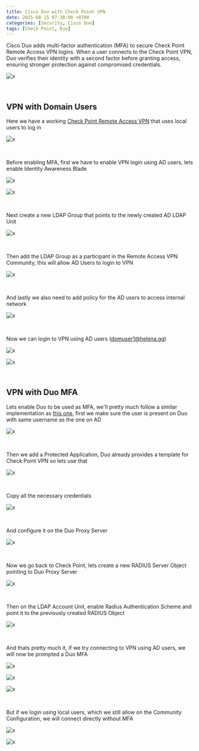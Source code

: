 ```yaml
---
title: Cisco Duo with Check Point VPN
date: 2025-08-15 07:30:00 +0700
categories: [Security, Cisco Duo]
tags: [Check Point, Duo]
---
```


Cisco Duo adds multi-factor authentication (MFA) to secure Check Point Remote Access VPN logins. When a user connects to the Check Point VPN, Duo verifies their identity with a second factor before granting access, ensuring stronger protection against compromised credentials.

![x](/static/2025-08-15-cp-duo/00.png)

<br>

## VPN with Domain Users

Here we have a working [Check Point Remote Access VPN](https://helenaferdy.github.io/posts/checkpoint-ssl-remote-vpn/) that uses local users to log in

![x](/static/2025-08-15-cp-duo/01.png)

<br>

Before enabling MFA, first we have to enable VPN login using AD users, lets enable Identity Awareness Blade

![x](/static/2025-08-15-cp-duo/02.png)

![x](/static/2025-08-15-cp-duo/03.png)

<br>

Next create a new LDAP Group that points to the newly created AD LDAP Unit

![x](/static/2025-08-15-cp-duo/04.png)

<br>

Then add the LDAP Group as a participant in the Remote Access VPN Community, this will allow AD Users to login to VPN

![x](/static/2025-08-15-cp-duo/05.png)

<br>

And lastly we also need to add policy for the AD users to access internal network

![x](/static/2025-08-15-cp-duo/06.png)

<br>

Now we can login to VPN using AD users (domuser1@helena.gg)

![x](/static/2025-08-15-cp-duo/07.png)

![x](/static/2025-08-15-cp-duo/08.png)

<br>

## VPN with Duo MFA

Lets enable Duo to be used as MFA, we'll pretty much follow a similar implementation as [this one](https://helenaferdy.github.io/posts/duo-asa/), first we make sure the user is present on Duo with same username as the one on AD

![x](/static/2025-08-15-cp-duo/09.png)

<br>

Then we add a Protected Application, Duo already provides a template for Check Point VPN so lets use that

![x](/static/2025-08-15-cp-duo/10.png)

<br>

Copy all the necessary credentials

![x](/static/2025-08-15-cp-duo/11.png)

<br>

And configure it on the Duo Proxy Server

![x](/static/2025-08-15-cp-duo/12.png)

<br>

Now we go back to Check Point, lets create a new RADIUS Server Object pointing to Duo Proxy Server

![x](/static/2025-08-15-cp-duo/13.png)

<br>

Then on the LDAP Account Unit, enable Radius Authentication Scheme and point it to the previously created RADIUS Object

![x](/static/2025-08-15-cp-duo/14.png)

<br>

And thats pretty much it, if we try connecting to VPN using AD users, we will now be prompted a Duo MFA

![x](/static/2025-08-15-cp-duo/15.png)

![x](/static/2025-08-15-cp-duo/16.png)

![x](/static/2025-08-15-cp-duo/17.png)

<br>

But if we login using local users, which we still allow on the Community Configuration, we will connect directly without MFA

![x](/static/2025-08-15-cp-duo/18.png)

![x](/static/2025-08-15-cp-duo/19.png)

<br>






